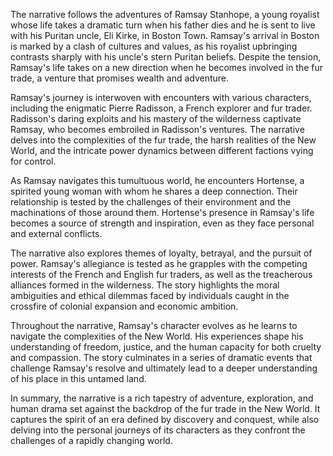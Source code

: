 The narrative follows the adventures of Ramsay Stanhope, a young royalist whose life takes a dramatic turn when his father dies and he is sent to live with his Puritan uncle, Eli Kirke, in Boston Town. Ramsay's arrival in Boston is marked by a clash of cultures and values, as his royalist upbringing contrasts sharply with his uncle's stern Puritan beliefs. Despite the tension, Ramsay's life takes on a new direction when he becomes involved in the fur trade, a venture that promises wealth and adventure.

Ramsay's journey is interwoven with encounters with various characters, including the enigmatic Pierre Radisson, a French explorer and fur trader. Radisson's daring exploits and his mastery of the wilderness captivate Ramsay, who becomes embroiled in Radisson's ventures. The narrative delves into the complexities of the fur trade, the harsh realities of the New World, and the intricate power dynamics between different factions vying for control.

As Ramsay navigates this tumultuous world, he encounters Hortense, a spirited young woman with whom he shares a deep connection. Their relationship is tested by the challenges of their environment and the machinations of those around them. Hortense's presence in Ramsay's life becomes a source of strength and inspiration, even as they face personal and external conflicts.

The narrative also explores themes of loyalty, betrayal, and the pursuit of power. Ramsay's allegiance is tested as he grapples with the competing interests of the French and English fur traders, as well as the treacherous alliances formed in the wilderness. The story highlights the moral ambiguities and ethical dilemmas faced by individuals caught in the crossfire of colonial expansion and economic ambition.

Throughout the narrative, Ramsay's character evolves as he learns to navigate the complexities of the New World. His experiences shape his understanding of freedom, justice, and the human capacity for both cruelty and compassion. The story culminates in a series of dramatic events that challenge Ramsay's resolve and ultimately lead to a deeper understanding of his place in this untamed land.

In summary, the narrative is a rich tapestry of adventure, exploration, and human drama set against the backdrop of the fur trade in the New World. It captures the spirit of an era defined by discovery and conquest, while also delving into the personal journeys of its characters as they confront the challenges of a rapidly changing world.